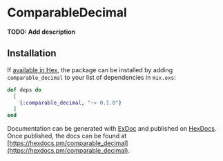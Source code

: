 # ComparableDecimal

**TODO: Add description**

## Installation

If [available in Hex](https://hex.pm/docs/publish), the package can be installed
by adding `comparable_decimal` to your list of dependencies in `mix.exs`:

```elixir
def deps do
  [
    {:comparable_decimal, "~> 0.1.0"}
  ]
end
```

Documentation can be generated with [ExDoc](https://github.com/elixir-lang/ex_doc)
and published on [HexDocs](https://hexdocs.pm). Once published, the docs can
be found at [https://hexdocs.pm/comparable_decimal](https://hexdocs.pm/comparable_decimal).

